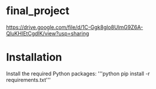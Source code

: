 # final_project
https://drive.google.com/file/d/1C-Ggk8glo8UlmG9Z6A-QluKHIEtCgdIK/view?usp=sharing

# Installation
Install the required Python packages:
'''python
pip install -r requirements.txt'''
